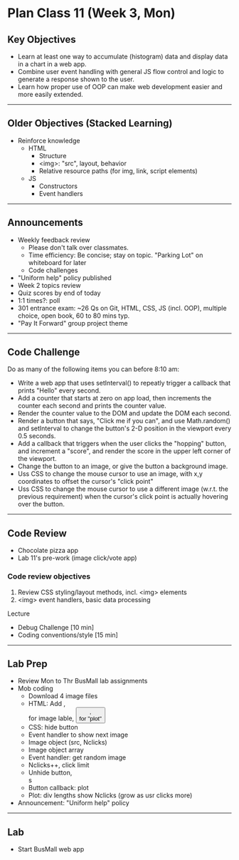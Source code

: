 # Plan Class 11 (Week 3, Mon)

## Key Objectives
- Learn at least one way to accumulate (histogram) data and display data in a chart in a web app.
- Combine user event handling with general JS flow control and logic to generate a response shown to the user.
- Learn how proper use of OOP can make web development easier and more easily extended.

---
## Older Objectives (Stacked Learning)
- Reinforce knowledge
  - HTML
    - Structure
    - &lt;img&gt;: "src", layout, behavior
    - Relative resource paths (for img, link, script elements)
  - JS
    - Constructors
    - Event handlers

---
## Announcements
- Weekly feedback review
  - Please don't talk over classmates.
  - Time efficiency: Be concise; stay on topic. "Parking Lot" on whiteboard for later
  - Code challenges
- "Uniform help" policy published
- Week 2 topics review
- Quiz scores by end of today
- 1:1 times?: poll
- 301 entrance exam: ~26 Qs on Git, HTML, CSS, JS (incl. OOP), multiple choice, open book, 60 to 80 mins typ.
- "Pay It Forward" group project theme

---
## Code Challenge
Do as many of the following items you can before 8:10 am:
- Write a web app that uses setInterval() to repeatly trigger a callback that prints "Hello" every second.
- Add a counter that starts at zero on app load, then increments the counter each second and prints the counter value.
- Render the counter value to the DOM and update the DOM each second.
- Render a button that says, "Click me if you can", and use Math.random() and setInterval to change the button's 2-D position in the viewport every 0.5 seconds.
- Add a callback that triggers when the user clicks the "hopping" button, and increment a "score", and render the score in the upper left corner of the viewport.
- Change the button to an image, or give the button a background image.
- Uss CSS to change the mouse cursor to use an image, with x,y coordinates to offset the cursor's "click point"
- Uss CSS to change the mouse cursor to use a different image (w.r.t. the previous requirement) when the cursor's click point is actually hovering over the button.

---
## Code Review
- Chocolate pizza app
- Lab 11's pre-work (image click/vote app)

### Code review objectives
1. Review CSS styling/layout methods, incl. &lt;img&gt; elements
2. &lt;img&gt; event handlers, basic data processing

Lecture
- Debug Challenge [10 min]
- Coding conventions/style [15 min]

---
## Lab Prep
- Review Mon to Thr BusMall lab assignments
- Mob coding
  - Download 4 image files
  - HTML: Add <img>, <div> for image lable, <button>, <div> for "plot"
  - CSS: hide button
  - Event handler to show next image
  - Image object (src, Nclicks)
  - Image object array
  - Event handler: get random image
  - Nclicks++, click limit
  - Unhide button, <div>s
  - Button callback: plot
  - Plot: div lengths show Nclicks (grow as usr clicks more)
- Announcement: "Uniform help" policy

---
## Lab
- Start BusMall web app
